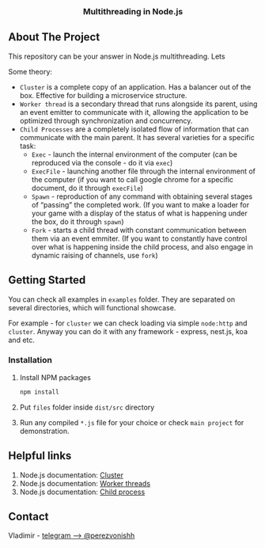 <br />
<div align="center">
<h3 align="center">Multithreading in Node.js</h3>
</div>

<!-- ABOUT THE PROJECT -->
## About The Project

This repository can be your answer in Node.js multithreading. Lets 

Some theory:
* `Cluster` is a complete copy of an application. Has a balancer out of the box. Effective for building a microservice structure.
* `Worker thread` is a secondary thread that runs alongside its parent, using an event emitter to communicate with it, allowing the application to be optimized through synchronization and concurrency.
* `Child Processes` are a completely isolated flow of information that can communicate with the main parent. It has several varieties for a specific task:
  * `Exec` - launch the internal environment of the computer (can be reproduced via the console - do it via `exec`)
  * `ExecFile` - launching another file through the internal environment of the computer (if you want to call google chrome for a specific document, do it through `execFile`)
  * `Spawn` - reproduction of any command with obtaining several stages of “passing” the completed work. (If you want to make a loader for your game with a display of the status of what is happening under the box, do it through `spawn`)
  * `Fork` - starts a child thread with constant communication between them via an event emmiter. (If you want to constantly have control over what is happening inside the child process, and also engage in dynamic raising of channels, use `fork`)

<!-- GETTING STARTED -->
## Getting Started

You can check all examples in `examples` folder. They are separated on several directories, which will functional showcase.
<br />

For example - for `cluster` we can check loading via simple `node:http` and `cluster`. 
Anyway you can do it with any framework - express, nest.js, koa and etc.

### Installation

1. Install NPM packages
   ```sh
   npm install
   ```
2. Put ``files`` folder inside `dist/src` directory

3. Run any compiled `*.js` file for your choice or check `main project` for demonstration.

<!-- Helpful links -->
## Helpful links

1. Node.js documentation: [Cluster](https://nodejs.org/api/cluster.html#cluster)
2. Node.js documentation: [Worker threads](https://nodejs.org/api/worker_threads.html#new-workerfilename-options)
3. Node.js documentation: [Child process](https://nodejs.org/api/child_process.html#child_processspawncommand-args-options)

<!-- CONTACT -->
## Contact

Vladimir - [telegram --> @perezvonishh](https://t.me/perezvonishh)

